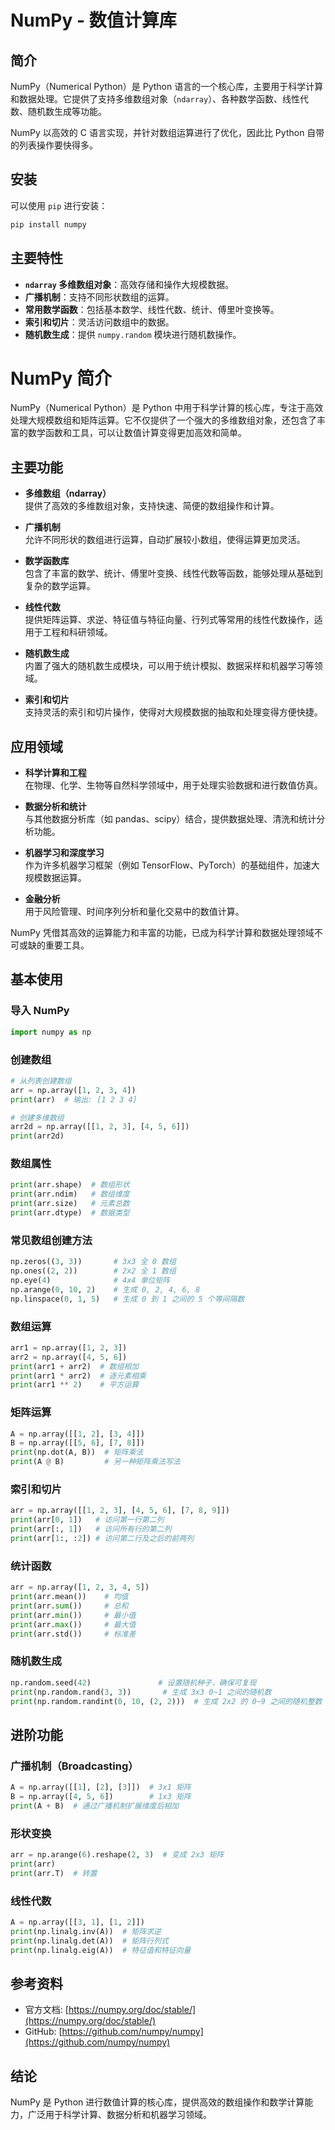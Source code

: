 # NumPy - 数值计算库

## 简介
NumPy（Numerical Python）是 Python 语言的一个核心库，主要用于科学计算和数据处理。它提供了支持多维数组对象（`ndarray`）、各种数学函数、线性代数、随机数生成等功能。

NumPy 以高效的 C 语言实现，并针对数组运算进行了优化，因此比 Python 自带的列表操作要快得多。

## 安装
可以使用 `pip` 进行安装：

```sh
pip install numpy
```

## 主要特性
- **`ndarray` 多维数组对象**：高效存储和操作大规模数据。
- **广播机制**：支持不同形状数组的运算。
- **常用数学函数**：包括基本数学、线性代数、统计、傅里叶变换等。
- **索引和切片**：灵活访问数组中的数据。
- **随机数生成**：提供 `numpy.random` 模块进行随机数操作。


# NumPy 简介

NumPy（Numerical Python）是 Python 中用于科学计算的核心库，专注于高效处理大规模数组和矩阵运算。它不仅提供了一个强大的多维数组对象，还包含了丰富的数学函数和工具，可以让数值计算变得更加高效和简单。

## 主要功能

- **多维数组（ndarray）**  
  提供了高效的多维数组对象，支持快速、简便的数组操作和计算。

- **广播机制**  
  允许不同形状的数组进行运算，自动扩展较小数组，使得运算更加灵活。

- **数学函数库**  
  包含了丰富的数学、统计、傅里叶变换、线性代数等函数，能够处理从基础到复杂的数学运算。

- **线性代数**  
  提供矩阵运算、求逆、特征值与特征向量、行列式等常用的线性代数操作，适用于工程和科研领域。

- **随机数生成**  
  内置了强大的随机数生成模块，可以用于统计模拟、数据采样和机器学习等领域。

- **索引和切片**  
  支持灵活的索引和切片操作，使得对大规模数据的抽取和处理变得方便快捷。

## 应用领域

- **科学计算和工程**  
  在物理、化学、生物等自然科学领域中，用于处理实验数据和进行数值仿真。

- **数据分析和统计**  
  与其他数据分析库（如 pandas、scipy）结合，提供数据处理、清洗和统计分析功能。

- **机器学习和深度学习**  
  作为许多机器学习框架（例如 TensorFlow、PyTorch）的基础组件，加速大规模数据运算。

- **金融分析**  
  用于风险管理、时间序列分析和量化交易中的数值计算。


NumPy 凭借其高效的运算能力和丰富的功能，已成为科学计算和数据处理领域不可或缺的重要工具。
## 基本使用

### 导入 NumPy

```python
import numpy as np
```

### 创建数组

```python
# 从列表创建数组
arr = np.array([1, 2, 3, 4])
print(arr)  # 输出: [1 2 3 4]

# 创建多维数组
arr2d = np.array([[1, 2, 3], [4, 5, 6]])
print(arr2d)
```

### 数组属性

```python
print(arr.shape)  # 数组形状
print(arr.ndim)   # 数组维度
print(arr.size)   # 元素总数
print(arr.dtype)  # 数据类型
```

### 常见数组创建方法

```python
np.zeros((3, 3))       # 3x3 全 0 数组
np.ones((2, 2))        # 2x2 全 1 数组
np.eye(4)              # 4x4 单位矩阵
np.arange(0, 10, 2)    # 生成 0, 2, 4, 6, 8
np.linspace(0, 1, 5)   # 生成 0 到 1 之间的 5 个等间隔数
```

### 数组运算

```python
arr1 = np.array([1, 2, 3])
arr2 = np.array([4, 5, 6])
print(arr1 + arr2)  # 数组相加
print(arr1 * arr2)  # 逐元素相乘
print(arr1 ** 2)    # 平方运算
```

### 矩阵运算

```python
A = np.array([[1, 2], [3, 4]])
B = np.array([[5, 6], [7, 8]])
print(np.dot(A, B))  # 矩阵乘法
print(A @ B)         # 另一种矩阵乘法写法
```

### 索引和切片

```python
arr = np.array([[1, 2, 3], [4, 5, 6], [7, 8, 9]])
print(arr[0, 1])   # 访问第一行第二列
print(arr[:, 1])   # 访问所有行的第二列
print(arr[1:, :2]) # 访问第二行及之后的前两列
```

### 统计函数

```python
arr = np.array([1, 2, 3, 4, 5])
print(arr.mean())    # 均值
print(arr.sum())     # 总和
print(arr.min())     # 最小值
print(arr.max())     # 最大值
print(arr.std())     # 标准差
```

### 随机数生成

```python
np.random.seed(42)               # 设置随机种子，确保可复现
print(np.random.rand(3, 3))       # 生成 3x3 0~1 之间的随机数
print(np.random.randint(0, 10, (2, 2)))  # 生成 2x2 的 0~9 之间的随机整数
```

## 进阶功能

### 广播机制（Broadcasting）

```python
A = np.array([[1], [2], [3]])  # 3x1 矩阵
B = np.array([4, 5, 6])        # 1x3 矩阵
print(A + B)  # 通过广播机制扩展维度后相加
```

### 形状变换

```python
arr = np.arange(6).reshape(2, 3)  # 变成 2x3 矩阵
print(arr)
print(arr.T)  # 转置
```

### 线性代数

```python
A = np.array([[3, 1], [1, 2]])
print(np.linalg.inv(A))  # 矩阵求逆
print(np.linalg.det(A))  # 矩阵行列式
print(np.linalg.eig(A))  # 特征值和特征向量
```

## 参考资料
- 官方文档: [https://numpy.org/doc/stable/](https://numpy.org/doc/stable/)
- GitHub: [https://github.com/numpy/numpy](https://github.com/numpy/numpy)

## 结论
NumPy 是 Python 进行数值计算的核心库，提供高效的数组操作和数学计算能力，广泛用于科学计算、数据分析和机器学习领域。